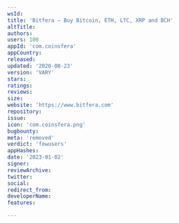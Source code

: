```yaml
---
wsId: 
title: 'Bitfera – Buy Bitcoin, ETH, LTC, XRP and BCH'
altTitle: 
authors: 
users: 100
appId: 'com.coinsfera'
appCountry: 
released: 
updated: '2020-08-23'
version: 'VARY'
stars: 
ratings: 
reviews: 
size: 
website: 'https://www.bitfera.com'
repository: 
issue: 
icon: 'com.coinsfera.png'
bugbounty: 
meta: 'removed'
verdict: 'fewusers'
appHashes: 
date: '2023-01-02'
signer: 
reviewArchive: 
twitter: 
social: 
redirect_from: 
developerName: 
features: 

---
```


